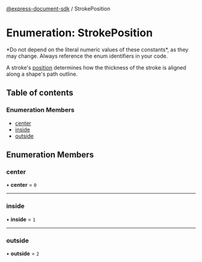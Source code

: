 [@express-document-sdk](../overview.md) / StrokePosition

# Enumeration: StrokePosition

<InlineAlert slots="text" variant="warning"/>
*Do not depend on the literal numeric values of these constants*, as they may change. Always reference the enum identifiers in your code.

A stroke's [position](../interfaces/Stroke.md#position) determines how the thickness of the stroke is aligned along a shape's path outline.

## Table of contents

### Enumeration Members

- [center](StrokePosition.md#center)
- [inside](StrokePosition.md#inside)
- [outside](StrokePosition.md#outside)

## Enumeration Members

### center

• **center** = ``0``

___

### inside

• **inside** = ``1``

___

### outside

• **outside** = ``2``

